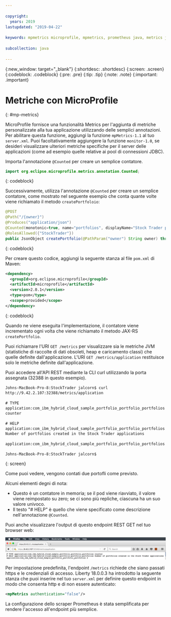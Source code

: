 ```yaml
---

copyright:
  years: 2019
lastupdated: "2019-04-22"

keywords: mpmetrics microprofile, mpmetrics, prometheus java, metrics java, microprofile metrics

subcollection: java

---
```


{:new_window: target="_blank"}
{:shortdesc: .shortdesc}
{:screen: .screen}
{:codeblock: .codeblock}
{:pre: .pre}
{:tip: .tip}
{:note: .note}
{:important: .important}

# Metriche con MicroProfile
{: #mp-metrics}

MicroProfile fornisce una funzionalità Metrics per l'aggiunta di metriche personalizzate alla tua applicazione utilizzando delle semplici annotazioni. Per abilitare questa funzione, aggiungi la funzione `mpMetrics-1.1` al tuo `server.xml`. Puoi facoltativamente aggiungere la funzione `monitor-1.0`, se desideri visualizzare ulteriori metriche specifiche per il server delle applicazioni (come ad esempio quelle relative ai pool di connessioni JDBC).

Importa l'annotazione `@Counted` per creare un semplice contatore.

```java
import org.eclipse.microprofile.metrics.annotation.Counted;
```
{: codeblock}

Successivamente, utilizza l'annotazione `@Counted` per creare un semplice contatore, come mostrato nel seguente esempio che conta quante volte viene richiamato il metodo `createPortfoloio`: 

```java
@POST
@Path("/{owner}")
@Produces("application/json")
@Counted(monotonic=true, name="portfolios", displayName="Stock Trader portfolios", description="Number of portfolios created in the Stock Trader applications")
@RolesAllowed({"StockTrader"})
public JsonObject createPortfolio(@PathParam("owner") String owner) throws SQLException {
```
{: codeblock}

Per creare questo codice, aggiungi la seguente stanza al file `pom.xml` di Maven:

```xml
<dependency>
  <groupId>org.eclipse.microprofile</groupId>
  <artifactId>microprofile</artifactId>
  <version>2.0.1</version>
  <type>pom</type>
  <scope>provided</scope>
</dependency>
```
{: codeblock}

Quando ne viene eseguita l'implementazione, il contatore viene incrementato ogni volta che viene richiamato il metodo JAX-RS `createPortfolio`. 

Puoi richiamare l'URI `GET /metrics` per visualizzare sia le metriche JVM (statistiche di raccolte di dati obsoleti, heap e caricamento classi) che quelle definite dall'applicazione. L'URI `GET /metrics/application` restituisce solo le metriche definite dall'applicazione.  

Puoi accedere all'API REST mediante la CLI curl utilizzando la porta assegnata (32388 in questo esempio).

```
Johns-MacBook-Pro-8:StockTrader jalcorn$ curl http://9.42.2.107:32388/metrics/application

# TYPE application:com_ibm_hybrid_cloud_sample_portfolio_portfolio_portfolios counter

# HELP application:com_ibm_hybrid_cloud_sample_portfolio_portfolio_portfolios Number of portfolios created in the Stock Trader applications

application:com_ibm_hybrid_cloud_sample_portfolio_portfolio_portfolios

Johns-MacBook-Pro-8:StockTrader jalcorn$
```
{: screen}

Come puoi vedere, vengono contati due portofli come previsto. 

Alcuni elementi degni di nota:
- Questo è un contatore in memoria; se il pod viene riavviato, il valore viene reimpostato su zero; se ci sono più repliche, ciascuna ha un suo valore univoco.
- Il testo "# HELP" è quello che viene specificato come descrizione nell'annotazione `@Counted`.

Puoi anche visualizzare l'output di questo endpoint REST GET nel tuo browser web:

![Browser web dell'endpoint REST GET](images/microprofile-metrics-image1.png "Browser web dell'endpoint REST GET ")

Per impostazione predefinita, l'endpoint `/metrics` richiede che siano passati https e le credenziali di accesso. Liberty 18.0.0.3 ha introdotto la seguente stanza che puoi inserire nel tuo `server.xml` per definire questo endpoint in modo che consenta http e di non essere autenticato:

```xml
<mpMetrics authentication="false"/>
```

La configurazione dello scraper Prometheus è stata semplificata per rendere l'accesso all'endpoint più semplice.
